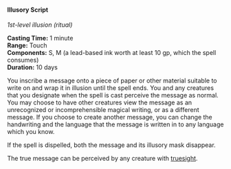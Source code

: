 #### Illusory Script
<!-- markdownlint-disable link-image-reference-definitions -->
[_metadata_:spell_name]:- "Illusory Script"
[_metadata_:spell_level]:- "1"
[_metadata_:spell_school]:- "illusion"
[_metadata_:ritual]:- "true"
[_metadata_:casting_time_amount]:- "1"
[_metadata_:casting_time_unit]:- "minute"
[_metadata_:range]:- "Touch"
[_metadata_:target]:- "one piece of paper or other material suitable to write on"
[_metadata_:components_verbal]:- "false"
[_metadata_:components_somatic]:- "true"
[_metadata_:components_material]:- "true"
[_metadata_:components_material_description]:- "a lead-based ink worth at least 10 gp, which the spell consumes"
[_metadata_:components_material_cost]:- "10 gp"
[_metadata_:duration]:- "10 days"
[_metadata_:concentration]:- "false"
[_metadata_:compared_to_wotc_srd_5.1]:- "mechanics_same_wording_different"
[_metadata_:compared_to_a5e_srd]:- "mechanics_same_wording_different"
<!-- markdownlint-disable-next-line no-emphasis-as-heading -->
_1st-level illusion (ritual)_

**Casting Time:** 1 minute \
**Range:** Touch \
**Components:** S, M (a lead-based ink worth at least 10 gp, which the spell consumes) \
**Duration:** 10 days

You inscribe a message onto a piece of paper or other material suitable to write on and wrap it in illusion until the spell ends.
You and any creatures that you designate when the spell is cast perceive the message as normal.
You may choose to have other creatures view the message as an unrecognized or incomprehensible magical writing, or as a different message.
If you choose to create another message, you can change the handwriting and the language that the message is written in to any language which you know.

If the spell is dispelled, both the message and its illusory mask disappear.

The true message can be perceived by any creature with [truesight](#Exploration_Environment_truesight).
